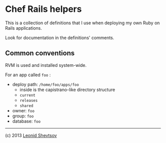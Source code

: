 # Chef Rails helpers

This is a collection of definitions that I use when deploying my own Ruby on Rails applications.

Look for documentation in the definitions' comments.

## Common conventions

RVM is used and installed system-wide.

For an app called `foo` :

* deploy path: `/home/foo/apps/foo`
    - inside is the capistrano-like directory structure
    - `current`
    - `releases`
    - `shared`
* owner: `foo`
* group: `foo`
* database: `foo`

* * * 

(c) 2013 [Leonid Shevtsov](http://leonid.shevtsov.me)
